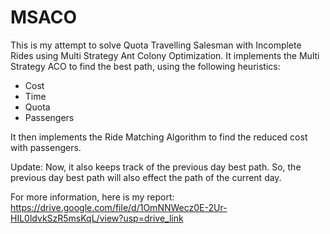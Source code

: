 # MSACO
This is my attempt to solve Quota Travelling Salesman with Incomplete Rides using Multi Strategy Ant Colony Optimization.
It implements the Multi Strategy ACO to find the best path, using the following heuristics:
- Cost
- Time
- Quota
- Passengers

It then implements the Ride Matching Algorithm to find the reduced cost with passengers.

Update: Now, it also keeps track of the previous day best path. So, the previous day best path will also effect the path of the current day.

For more information, here is my report: https://drive.google.com/file/d/1OmNNWecz0E-2Ur-HIL0ldvkSzR5msKqL/view?usp=drive_link
